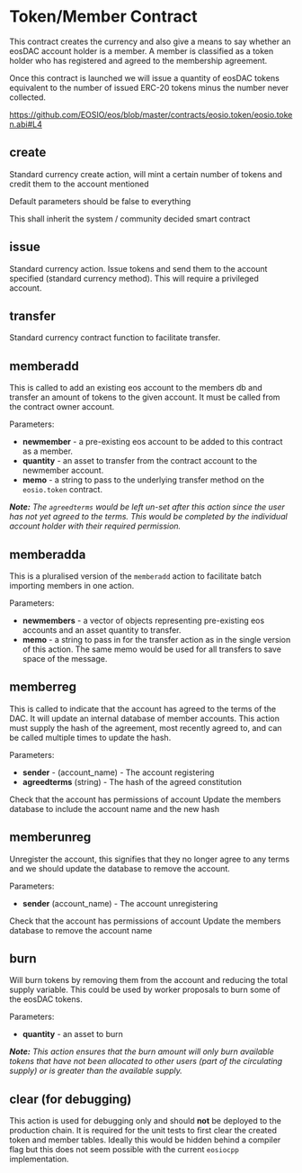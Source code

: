 # Token/Member Contract

This contract creates the currency and also give a means to say whether an eosDAC account holder is a member.  A member is classified as a token holder who has registered and agreed to the membership agreement.

Once this contract is launched we will issue a quantity of eosDAC tokens equivalent to the number of issued ERC-20 tokens minus the number never collected.

https://github.com/EOSIO/eos/blob/master/contracts/eosio.token/eosio.token.abi#L4

## create
Standard currency create action, will mint a certain number of tokens and credit them to the account mentioned

Default parameters should be false to everything

This shall inherit the system / community decided smart contract

## issue

Standard currency action.  Issue tokens and send them to the account specified (standard currency method).  This will require a privileged account.

## transfer

Standard currency contract function to facilitate transfer.

## memberadd

This is called to add an existing eos account to the members db and transfer an amount of tokens to the given account. It must be called from the contract owner account.

Parameters:

* **newmember** - a pre-existing eos account to be added to this contract as a member.
* **quantity** - an asset to transfer from the contract account to the newmember account.
* **memo** - a string to pass to the underlying transfer method on the `eosio.token` contract.

***Note:*** *The `agreedterms` would be left un-set after this action since the user has not yet agreed to the terms. This would be completed by the individual account holder with their required permission.*

## memberadda
This is a pluralised version of the `memberadd` action to facilitate batch importing members in one action.

Parameters:

* **newmembers** - a vector of objects representing pre-existing eos accounts and an asset quantity to transfer.
* **memo** - a string to pass in for the transfer action as in the single version of this action. The same memo would be used for all transfers to save space of the message.

## memberreg

This is called to indicate that the account has agreed to the terms of the DAC.  It will update an internal database of member accounts.  This action must supply the hash of the agreement, most recently agreed to, and can be called multiple times to update the hash.

Parameters:

* **sender** - (account_name) - The account registering
* **agreedterms** (string) - The hash of the agreed constitution

Check that the account has permissions of account
Update the members database to include the account name and the new hash

## memberunreg

Unregister the account, this signifies that they no longer agree to any terms and we should update the database to remove the account.

Parameters:

* **sender** (account_name) - The account unregistering

Check that the account has permissions of account
Update the members database to remove the account name


## burn

Will burn tokens by removing them from the account and reducing the total supply variable. This could be used by worker proposals to burn some of the eosDAC tokens.

Parameters:

* **quantity** - an asset to burn

***Note:*** *This action ensures that the burn amount will only burn available tokens that have not been allocated to other users (part of the circulating supply) or is greater than the available supply.*


## clear (for debugging)

This action is used for debugging only and should **not** be deployed to the production chain.
It is required for the unit tests to first clear the created token and member tables. Ideally this would be hidden behind a compiler flag but this does not seem possible with the current `eosiocpp` implementation.